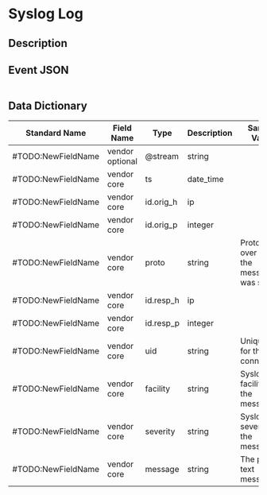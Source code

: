 # Syslog Log

## Description

## Event JSON

```json
```

## Data Dictionary

|	        Standard Name       	|            Field Name             |       	    Type            	|   	    Description          	|	     Sample Value           	|
|	-------------------------------	|	-------------------------------	|	-------------------------------	|	-------------------------------	|	-------------------------------	|
|#TODO:NewFieldName|vendor optional|@stream|string|
|#TODO:NewFieldName|vendor core|ts|date_time|
|#TODO:NewFieldName|vendor core|id.orig_h|ip|
|#TODO:NewFieldName|vendor core|id.orig_p|integer|
|#TODO:NewFieldName|vendor core|proto|string|Protocol over which the message was seen.
|#TODO:NewFieldName|vendor core|id.resp_h|ip|
|#TODO:NewFieldName|vendor core|id.resp_p|integer|
|#TODO:NewFieldName|vendor core|uid|string|Unique ID for the connection.
|#TODO:NewFieldName|vendor core|facility|string|Syslog facility for the message.
|#TODO:NewFieldName|vendor core|severity|string|Syslog severity for the message.
|#TODO:NewFieldName|vendor core|message|string|The plain text message.